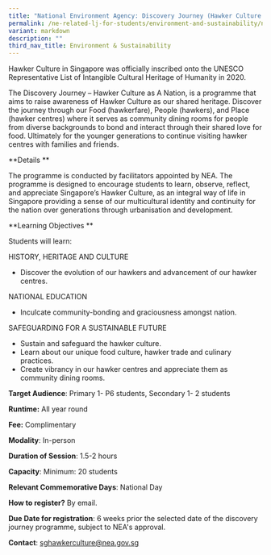 ```yaml
---
title: "National Environment Agency: Discovery Journey (Hawker Culture As A Nation)"
permalink: /ne-related-lj-for-students/environment-and-sustainability/nea-hawker-culture-as-a-nation/
variant: markdown
description: ""
third_nav_title: Environment & Sustainability
---
```

Hawker Culture in Singapore was officially inscribed onto the UNESCO Representative List of Intangible Cultural Heritage of Humanity in 2020.

The Discovery Journey – Hawker Culture as A Nation, is a programme that aims to raise awareness of Hawker Culture as our shared heritage. Discover the journey through our Food (hawkerfare), People (hawkers), and Place (hawker centres) where it serves as community dining rooms for people from diverse backgrounds to bond and interact through their shared love for food. Ultimately for the younger generations to continue visiting hawker centres with families and friends.

**Details	**
	
The programme is conducted by facilitators appointed by NEA.  The programme is designed to encourage students to learn, observe, reflect, and appreciate Singapore’s Hawker Culture, as an integral way of life in Singapore providing a sense of our multicultural identity and continuity for the nation over generations through urbanisation and development.

**Learning Objectives	**

Students will learn:  

HISTORY, HERITAGE AND CULTURE 
* Discover the evolution of our hawkers and advancement of our hawker centres. 

NATIONAL EDUCATION 
* Inculcate community-bonding and graciousness amongst nation. 

SAFEGUARDING FOR A SUSTAINABLE FUTURE 
* Sustain and safeguard the hawker culture. 
* Learn about our unique food culture, hawker trade and culinary practices. 
* Create vibrancy in our hawker centres and appreciate them as community dining rooms.

**Target Audience**: Primary 1- P6 students, Secondary 1- 2 students

**Runtime:** All year round	

**Fee:** Complimentary	

**Modality**: In-person
	
**Duration of Session**: 1.5-2 hours

**Capacity**: Minimum: 20 students
	
**Relevant Commemorative Days**: National Day	

**How to register?** By email.	

**Due Date for registration**: 6 weeks prior the selected date of the discovery journey programme, subject to NEA's approval.	
	
**Contact**: sghawkerculture@nea.gov.sg
